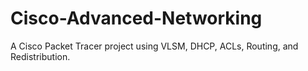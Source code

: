 # Cisco-Advanced-Networking
A Cisco Packet Tracer project using VLSM, DHCP, ACLs, Routing, and Redistribution.
